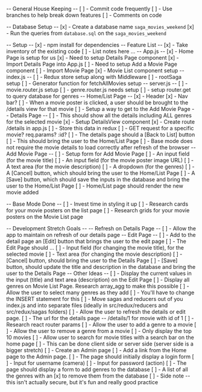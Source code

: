 -- General House Keeping --
    [ ] - Commit code frequently
    [ ] - Use branches to help break down features
    [ ] - Comments on code

-- Database Setup --
    [x] - Create a database name `saga_movies_weekend`
    [x] - Run the queries from `database.sql` on the `saga_movies_weekend`

-- Setup --
    [x] - npm install for dependencies
    -- Feature List --
        [x] - Take inventory of the existing code
        [ ] - List notes here ...
            -- App.js --
                [x] - Home Page is setup for us
                    [x] - Need to setup Details Page component
                        [x] - Import Details Page into App.js
                    [ ] - Need to setup Add a Movie Page component
                        [ ] - Import Movie Page
                [x] - Movie List component setup
            -- index.js --
                [ ] - Redux store setup along with Middleware
                [ ] - rootSaga setup
                    [ ] - Generator function for fetchAllMovies setup
            -- server.js --
                [ ] - movie.router.js setup
                [ ] - genre.router.js needs setup
                    [ ] - setup router.get to query database for genres
    -- Home/List Page --
        [x] - Header
        [x] - Nav bar?
        [ ] - When a movie poster is clicked, a user should be brought to the /details view for that movie
        [ ] - Setup a way to get to the Add Movie Page
    -- Details Page --
        [ ] - This should show all the details including ALL genres for the selected movie
            [x] - Setup DetailsView component
            [x] - Create route /details in app.js
            [ ] - Store this data in redux
            [ ] - GET request for a specific movie? req.params? :id?
        [ ] - The details page should a [Back to List] button
            [ ] - This should bring the user to the Home/List Page
            [ ] - Base mode does not require the movie details to load correctly after refresh of the browser
    -- Add Movie Page --
        [ ] - Setup form for Add Movie Page
            [ ] - An input field (for the movie title)
            [ ] - An input field (for the movie poster image URL)
            [ ] - A text area (for the movie description)
            [ ] - A dropdown (for the genres)
            [ ] - A [Cancel] button, which should bring the user to the Home/List Page
            [ ] - A [Save] button, which should save the inputs in the database and bring the user to the Home/List Page
                [ ] - Home/List page should render the new movie added

-- Base Mode Done --
    [ ] - Invest time in styling it up
        [ ] - Research cards for your movie posters on the list page
        [ ] - Research grids for your movie posters on the Movie List page

-- Development Stretch Goals --
    -- Refresh on Details Page --
        [ ] - Allow the app to maintain on refresh of our details page
    -- Edit Page --
        [ ] - Add to the detail page an [Edit] button that brings the user to the edit page
        [ ] - The Edit Page should ...
            [ ] - Input field (for changing the movie title), for the selected movie
            [ ] - Text area (for changing the movie description)
            [ ] - [Cancel] button, should bring the user to the Details Page
            [ ] - [Save] button, should update the title and description in the database and bring the user to the Details Page
    -- Other Ideas --
        [ ] - Display the current values in the input (title) and text area (description) on the Edit Page
        [ ] - Display all genres on Movie List Page. Research array_agg to make this possible
        [ ] - Allow the user to select many genres as they add
            [ ] - You'll have to change the INSERT statement for this
        [ ] - Move sagas and reducers out of you index.js and into separate files (ideally in src/redux/reducers and src/redux/sagas folders)
        [ ] - Allow the user to refresh the details or edit page.
            [ ] - The url for the details page -- /details/1 for movie with id of 1
            [ ] - Research react router params
        [ ] - Allow the user to add a genre to a movie
        [ ] - Allow the user to remove a genre from a movie
        [ ] - Only display the top 10 movies
            [ ] - Allow user to search for movie titles with a search bar on the home page
            [ ] - This can be done client side or server side (server side is a bigger stretch)
        [ ] - Create an Admin page
            [ ] - Add a link from the Home page to the Admin page.
            [ ] - The page should initially display a login form
                [ ] - Input for username (camera)
                [ ] - Input for password (action)
            [ ] - The page should display a form to add genres to the database
                [ ] - A list of all the genres with an [x] to remove them from the database
                [ ] - Side note -- this isn't actually secure, but it's fun and really good practice